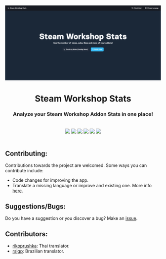 ![Steam Workshop Stats](https://raw.githubusercontent.com/thejaviertc/thejaviertc/master/images/steam-workshop-stats.png)

<h1 align="center">Steam Workshop Stats</h1>
<h3 align="center">Analyze your Steam Workshop Addon Stats in one place!</h3>
<div align="center" style="padding-top: 20px; padding-bottom: 20px">
    <img src="https://img.shields.io/github/stars/thejaviertc/steam-workshop-stats" />
    <img src="https://img.shields.io/github/v/release/thejaviertc/steam-workshop-stats" />
    <img src="https://img.shields.io/github/license/thejaviertc/steam-workshop-stats" />
    <img src="https://img.shields.io/github/commit-activity/m/thejaviertc/steam-workshop-stats" />
    <img src="https://github.com/thejaviertc/steam-workshop-stats/actions/workflows/ci.yml/badge.svg?branch=dev" />
    <img src="https://github.com/thejaviertc/steam-workshop-stats/actions/workflows/cd.yml/badge.svg" />
</div>

## Contributing:

Contributions towards the project are welcomed. Some ways you can contribute include:

-   Code changes for improving the app.
-   Translate a missing language or improve and existing one.
    More info [here](https://github.com/thejaviertc/steam-workshop-stats/blob/main/CONTRIBUTING.md).

## Suggestions/Bugs:

Do you have a suggestion or you discover a bug? Make an [issue](https://github.com/thejaviertc/steam-workshop-stats/issues/new).

## Contributors:

-   [rikoprushka](https://github.com/rikoprushka): Thai translator.
-   [rslgp](https://github.com/rslgp): Brazilian translator.
